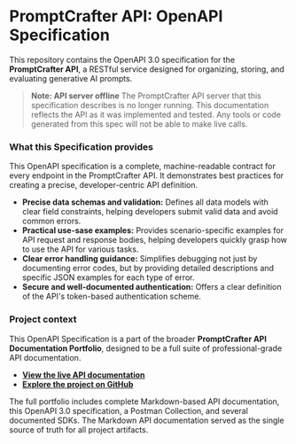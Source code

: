 # PromptCrafter API: OpenAPI Specification

This repository contains the OpenAPI 3.0 specification for the **PromptCrafter API**, a RESTful service designed for organizing, storing, and evaluating generative AI prompts.

> **Note: API server offline**
> The PromptCrafter API server that this specification describes is no longer running. This documentation reflects the API as it was implemented and tested. Any tools or code generated from this spec will not be able to make live calls.

### What this Specification provides

This OpenAPI specification is a complete, machine-readable contract for every endpoint in the PromptCrafter API. It demonstrates best practices for creating a precise, developer-centric API definition.

*   **Precise data schemas and validation:** Defines all data models with clear field constraints, helping developers submit valid data and avoid common errors.
*   **Practical use-sase examples:** Provides scenario-specific examples for API request and response bodies, helping developers quickly grasp how to use the API for various tasks.
*   **Clear error handling guidance:** Simplifies debugging not just by documenting error codes, but by providing detailed descriptions and specific JSON examples for each type of error.
*   **Secure and well-documented authentication:** Offers a clear definition of the API's token-based authentication scheme.

### Project context

This OpenAPI Specification is a part of the broader **PromptCrafter API Documentation Portfolio**, designed to be a full suite of professional-grade API documentation.

*   **[View the live API documentation](https://marmelodov.github.io/PromptCrafter-API/)**
*   **[Explore the project on GitHub](https://github.com/Marmelodov/PromptCrafter-API)**

The full portfolio includes complete Markdown-based API documentation, this OpenAPI 3.0 specification, a Postman Collection, and several documented SDKs. The Markdown API documentation served as the single source of truth for all project artifacts.
